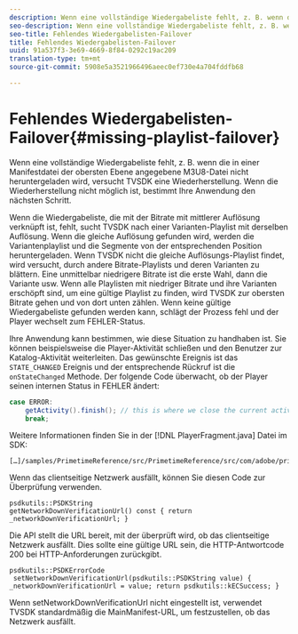 ```yaml
---
description: Wenn eine vollständige Wiedergabeliste fehlt, z. B. wenn die in einer Manifestdatei der obersten Ebene angegebene M3U8-Datei nicht heruntergeladen wird, versucht TVSDK eine Wiederherstellung. Wenn die Wiederherstellung nicht möglich ist, bestimmt Ihre Anwendung den nächsten Schritt.
seo-description: Wenn eine vollständige Wiedergabeliste fehlt, z. B. wenn die in einer Manifestdatei der obersten Ebene angegebene M3U8-Datei nicht heruntergeladen wird, versucht TVSDK eine Wiederherstellung. Wenn die Wiederherstellung nicht möglich ist, bestimmt Ihre Anwendung den nächsten Schritt.
seo-title: Fehlendes Wiedergabelisten-Failover
title: Fehlendes Wiedergabelisten-Failover
uuid: 91a537f3-3e69-4669-8f84-0292c19ac209
translation-type: tm+mt
source-git-commit: 5908e5a3521966496aeec0ef730e4a704fddfb68

---
```



# Fehlendes Wiedergabelisten-Failover{#missing-playlist-failover}

Wenn eine vollständige Wiedergabeliste fehlt, z. B. wenn die in einer Manifestdatei der obersten Ebene angegebene M3U8-Datei nicht heruntergeladen wird, versucht TVSDK eine Wiederherstellung. Wenn die Wiederherstellung nicht möglich ist, bestimmt Ihre Anwendung den nächsten Schritt.

Wenn die Wiedergabeliste, die mit der Bitrate mit mittlerer Auflösung verknüpft ist, fehlt, sucht TVSDK nach einer Varianten-Playlist mit derselben Auflösung. Wenn die gleiche Auflösung gefunden wird, werden die Variantenplaylist und die Segmente von der entsprechenden Position heruntergeladen. Wenn TVSDK nicht die gleiche Auflösungs-Playlist findet, wird versucht, durch andere Bitrate-Playlists und deren Varianten zu blättern. Eine unmittelbar niedrigere Bitrate ist die erste Wahl, dann die Variante usw. Wenn alle Playlisten mit niedriger Bitrate und ihre Varianten erschöpft sind, um eine gültige Playlist zu finden, wird TVSDK zur obersten Bitrate gehen und von dort unten zählen. Wenn keine gültige Wiedergabeliste gefunden werden kann, schlägt der Prozess fehl und der Player wechselt zum FEHLER-Status.

Ihre Anwendung kann bestimmen, wie diese Situation zu handhaben ist. Sie können beispielsweise die Player-Aktivität schließen und den Benutzer zur Katalog-Aktivität weiterleiten. Das gewünschte Ereignis ist das `STATE_CHANGED` Ereignis und der entsprechende Rückruf ist die `onStateChanged` Methode. Der folgende Code überwacht, ob der Player seinen internen Status in FEHLER ändert:

```java
case ERROR: 
    getActivity().finish(); // this is where we close the current activity (the Player activity) 
    break;
```

Weitere Informationen finden Sie in der [!DNL PlayerFragment.java] Datei im SDK:

```
[…]/samples/PrimetimeReference/src/PrimetimeReference/src/com/adobe/primetime/reference/ui/player/
```

Wenn das clientseitige Netzwerk ausfällt, können Sie diesen Code zur Überprüfung verwenden.

```
psdkutils::PSDKString 
getNetworkDownVerificationUrl() const { return 
_networkDownVerificationUrl; }
```

Die API stellt die URL bereit, mit der überprüft wird, ob das clientseitige Netzwerk ausfällt. Dies sollte eine gültige URL sein, die HTTP-Antwortcode 200 bei HTTP-Anforderungen zurückgibt.

```
psdkutils::PSDKErrorCode 
 setNetworkDownVerificationUrl(psdkutils::PSDKString value) {  
_networkDownVerificationUrl = value; return psdkutils::kECSuccess; }
```

Wenn setNetworkDownVerificationUrl nicht eingestellt ist, verwendet TVSDK standardmäßig die MainManifest-URL, um festzustellen, ob das Netzwerk ausfällt.
